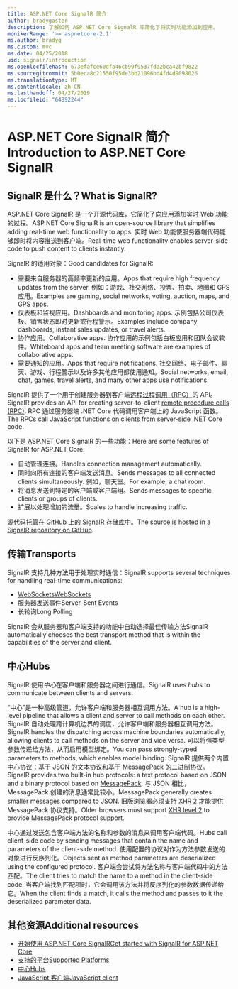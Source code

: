 ```yaml
---
title: ASP.NET Core SignalR 简介
author: bradygaster
description: 了解如何 ASP.NET Core SignalR 库简化了将实时功能添加到应用。
monikerRange: '>= aspnetcore-2.1'
ms.author: bradyg
ms.custom: mvc
ms.date: 04/25/2018
uid: signalr/introduction
ms.openlocfilehash: 673efafce60dfa46cb99f9537fda2bca42bf9822
ms.sourcegitcommit: 5b0eca8c21550f95de3bb21096bd4fd4d9098026
ms.translationtype: MT
ms.contentlocale: zh-CN
ms.lasthandoff: 04/27/2019
ms.locfileid: "64892244"
---
```

# <a name="introduction-to-aspnet-core-signalr"></a><span data-ttu-id="53b75-103">ASP.NET Core SignalR 简介</span><span class="sxs-lookup"><span data-stu-id="53b75-103">Introduction to ASP.NET Core SignalR</span></span>

## <a name="what-is-signalr"></a><span data-ttu-id="53b75-104">SignalR 是什么？</span><span class="sxs-lookup"><span data-stu-id="53b75-104">What is SignalR?</span></span>

<span data-ttu-id="53b75-105">ASP.NET Core SignalR 是一个开源代码库，它简化了向应用添加实时 Web 功能的过程。</span><span class="sxs-lookup"><span data-stu-id="53b75-105">ASP.NET Core SignalR is an open-source library that simplifies adding real-time web functionality to apps.</span></span> <span data-ttu-id="53b75-106">实时 Web 功能使服务器端代码能够即时将内容推送到客户端。</span><span class="sxs-lookup"><span data-stu-id="53b75-106">Real-time web functionality enables server-side code to push content to clients instantly.</span></span>

<span data-ttu-id="53b75-107">SignalR 的适用对象：</span><span class="sxs-lookup"><span data-stu-id="53b75-107">Good candidates for SignalR:</span></span>

* <span data-ttu-id="53b75-108">需要来自服务器的高频率更新的应用。</span><span class="sxs-lookup"><span data-stu-id="53b75-108">Apps that require high frequency updates from the server.</span></span> <span data-ttu-id="53b75-109">例如：游戏、社交网络、投票、拍卖、地图和 GPS 应用。</span><span class="sxs-lookup"><span data-stu-id="53b75-109">Examples are gaming, social networks, voting, auction, maps, and GPS apps.</span></span>
* <span data-ttu-id="53b75-110">仪表板和监视应用。</span><span class="sxs-lookup"><span data-stu-id="53b75-110">Dashboards and monitoring apps.</span></span> <span data-ttu-id="53b75-111">示例包括公司仪表板、销售状态即时更新或行程警示。</span><span class="sxs-lookup"><span data-stu-id="53b75-111">Examples include company dashboards, instant sales updates, or travel alerts.</span></span>
* <span data-ttu-id="53b75-112">协作应用。</span><span class="sxs-lookup"><span data-stu-id="53b75-112">Collaborative apps.</span></span> <span data-ttu-id="53b75-113">协作应用的示例包括白板应用和团队会议软件。</span><span class="sxs-lookup"><span data-stu-id="53b75-113">Whiteboard apps and team meeting software are examples of collaborative apps.</span></span>
* <span data-ttu-id="53b75-114">需要通知的应用。</span><span class="sxs-lookup"><span data-stu-id="53b75-114">Apps that require notifications.</span></span> <span data-ttu-id="53b75-115">社交网络、电子邮件、聊天、游戏、行程警示以及许多其他应用都使用通知。</span><span class="sxs-lookup"><span data-stu-id="53b75-115">Social networks, email, chat, games, travel alerts, and many other apps use notifications.</span></span>

<span data-ttu-id="53b75-116">SignalR 提供了一个用于创建服务器到客户端[远程过程调用（RPC）](https://wikipedia.org/wiki/Remote_procedure_call)的 API。</span><span class="sxs-lookup"><span data-stu-id="53b75-116">SignalR provides an API for creating server-to-client [remote procedure calls (RPC)](https://wikipedia.org/wiki/Remote_procedure_call).</span></span> <span data-ttu-id="53b75-117">RPC 通过服务器端 .NET Core 代码调用客户端上的 JavaScript 函数。</span><span class="sxs-lookup"><span data-stu-id="53b75-117">The RPCs call JavaScript functions on clients from server-side .NET Core code.</span></span>

<span data-ttu-id="53b75-118">以下是 ASP.NET Core SignalR 的一些功能：</span><span class="sxs-lookup"><span data-stu-id="53b75-118">Here are some features of SignalR for ASP.NET Core:</span></span>

* <span data-ttu-id="53b75-119">自动管理连接。</span><span class="sxs-lookup"><span data-stu-id="53b75-119">Handles connection management automatically.</span></span>
* <span data-ttu-id="53b75-120">同时向所有连接的客户端发送消息。</span><span class="sxs-lookup"><span data-stu-id="53b75-120">Sends messages to all connected clients simultaneously.</span></span> <span data-ttu-id="53b75-121">例如，聊天室。</span><span class="sxs-lookup"><span data-stu-id="53b75-121">For example, a chat room.</span></span>
* <span data-ttu-id="53b75-122">将消息发送到特定的客户端或客户端组。</span><span class="sxs-lookup"><span data-stu-id="53b75-122">Sends messages to specific clients or groups of clients.</span></span>
* <span data-ttu-id="53b75-123">扩展以处理增加的流量。</span><span class="sxs-lookup"><span data-stu-id="53b75-123">Scales to handle increasing traffic.</span></span>

<span data-ttu-id="53b75-124">源代码托管在 [GitHub 上的 SignalR 存储库](https://github.com/aspnet/AspNetCore/tree/master/src/SignalR)中。</span><span class="sxs-lookup"><span data-stu-id="53b75-124">The source is hosted in a [SignalR repository on GitHub](https://github.com/aspnet/AspNetCore/tree/master/src/SignalR).</span></span>

## <a name="transports"></a><span data-ttu-id="53b75-125">传输</span><span class="sxs-lookup"><span data-stu-id="53b75-125">Transports</span></span>

<span data-ttu-id="53b75-126">SignalR 支持几种方法用于处理实时通信：</span><span class="sxs-lookup"><span data-stu-id="53b75-126">SignalR supports several techniques for handling real-time communications:</span></span>

* [<span data-ttu-id="53b75-127">WebSockets</span><span class="sxs-lookup"><span data-stu-id="53b75-127">WebSockets</span></span>](https://tools.ietf.org/html/rfc7118)
* <span data-ttu-id="53b75-128">服务器发送事件</span><span class="sxs-lookup"><span data-stu-id="53b75-128">Server-Sent Events</span></span>
* <span data-ttu-id="53b75-129">长轮询</span><span class="sxs-lookup"><span data-stu-id="53b75-129">Long Polling</span></span>

<span data-ttu-id="53b75-130">SignalR 会从服务器和客户端支持的功能中自动选择最佳传输方法</span><span class="sxs-lookup"><span data-stu-id="53b75-130">SignalR automatically chooses the best transport method that is within the capabilities of the server and client.</span></span>

## <a name="hubs"></a><span data-ttu-id="53b75-131">中心</span><span class="sxs-lookup"><span data-stu-id="53b75-131">Hubs</span></span>

<span data-ttu-id="53b75-132">SignalR 使用*中心*在客户端和服务器之间进行通信。</span><span class="sxs-lookup"><span data-stu-id="53b75-132">SignalR uses *hubs* to communicate between clients and servers.</span></span>

<span data-ttu-id="53b75-133">“中心”是一种高级管道，允许客户端和服务器相互调用方法。</span><span class="sxs-lookup"><span data-stu-id="53b75-133">A hub is a high-level pipeline that allows a client and server to call methods on each other.</span></span> <span data-ttu-id="53b75-134">SignalR 自动处理跨计算机边界的调度，允许客户端和服务器相互调用方法。</span><span class="sxs-lookup"><span data-stu-id="53b75-134">SignalR handles the dispatching across machine boundaries automatically, allowing clients to call methods on the server and vice versa.</span></span> <span data-ttu-id="53b75-135">可以将强类型参数传递给方法，从而启用模型绑定。</span><span class="sxs-lookup"><span data-stu-id="53b75-135">You can pass strongly-typed parameters to methods, which enables model binding.</span></span> <span data-ttu-id="53b75-136">SignalR 提供两个内置中心协议：基于 JSON 的文本协议和基于 [MessagePack](https://msgpack.org/) 的二进制协议。</span><span class="sxs-lookup"><span data-stu-id="53b75-136">SignalR provides two built-in hub protocols: a text protocol based on JSON and a binary protocol based on [MessagePack](https://msgpack.org/).</span></span>  <span data-ttu-id="53b75-137">与 JSON 相比，MessagePack 创建的消息通常比较小。</span><span class="sxs-lookup"><span data-stu-id="53b75-137">MessagePack generally creates smaller messages compared to JSON.</span></span> <span data-ttu-id="53b75-138">旧版浏览器必须支持 [XHR 2](https://caniuse.com/#feat=xhr2) 才能提供 MessagePack 协议支持。</span><span class="sxs-lookup"><span data-stu-id="53b75-138">Older browsers must support [XHR level 2](https://caniuse.com/#feat=xhr2) to provide MessagePack protocol support.</span></span>

<span data-ttu-id="53b75-139">中心通过发送包含客户端方法的名称和参数的消息来调用客户端代码。</span><span class="sxs-lookup"><span data-stu-id="53b75-139">Hubs call client-side code by sending messages that contain the name and parameters of the client-side method.</span></span> <span data-ttu-id="53b75-140">使用配置的协议对作为方法参数发送的对象进行反序列化。</span><span class="sxs-lookup"><span data-stu-id="53b75-140">Objects sent as method parameters are deserialized using the configured protocol.</span></span> <span data-ttu-id="53b75-141">客户端会尝试将方法名称与客户端代码中的方法匹配。</span><span class="sxs-lookup"><span data-stu-id="53b75-141">The client tries to match the name to a method in the client-side code.</span></span> <span data-ttu-id="53b75-142">当客户端找到匹配项时，它会调用该方法并将反序列化的参数数据传递给它。</span><span class="sxs-lookup"><span data-stu-id="53b75-142">When the client finds a match, it calls the method and passes to it the deserialized parameter data.</span></span>

## <a name="additional-resources"></a><span data-ttu-id="53b75-143">其他资源</span><span class="sxs-lookup"><span data-stu-id="53b75-143">Additional resources</span></span>

* [<span data-ttu-id="53b75-144">开始使用 ASP.NET Core SignalR</span><span class="sxs-lookup"><span data-stu-id="53b75-144">Get started with SignalR for ASP.NET Core</span></span>](xref:tutorials/signalr)
* [<span data-ttu-id="53b75-145">支持的平台</span><span class="sxs-lookup"><span data-stu-id="53b75-145">Supported Platforms</span></span>](xref:signalr/supported-platforms)
* [<span data-ttu-id="53b75-146">中心</span><span class="sxs-lookup"><span data-stu-id="53b75-146">Hubs</span></span>](xref:signalr/hubs)
* [<span data-ttu-id="53b75-147">JavaScript 客户端</span><span class="sxs-lookup"><span data-stu-id="53b75-147">JavaScript client</span></span>](xref:signalr/javascript-client)
